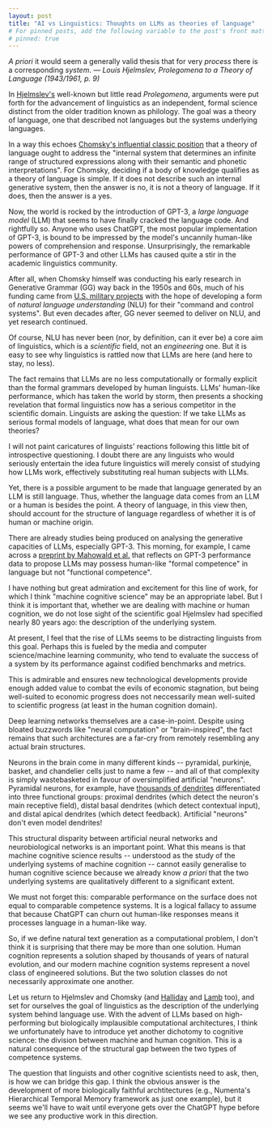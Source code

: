 ```yaml
---
layout: post
title: "AI vs Linguistics: Thoughts on LLMs as theories of language"
# For pinned posts, add the following variable to the post's front matter:
# pinned: true
---
```

<!--
<div class="message">
  <i>A priori</i> it would seem a generally valid thesis that for very <i>process</i> there is a corresponding <i>system</i>... It must be assumed that any process can be analyzed into a limited number of elements recurring in various combinations. Then... it should be possible to order these elements into classes according to their <b>possibilities of combination</b>. And it should be further possible to set up a <b>general and exhaustive calculus of the possible combinations</b>.
  <cite>— Louis Hjelmslev, Prolegomena to a Theory of Language (1943/1961, p. 9)</cite>
</div>
-->

<div class="message">
  <i>A priori</i> it would seem a generally valid thesis that for very <i>process</i> there is a corresponding <i>system</i>.
  <cite>— Louis Hjelmslev, Prolegomena to a Theory of Language (1943/1961, p. 9)</cite>
</div>

In <a href="https://en.wikipedia.org/wiki/Louis_Hjelmslev">Hjelmslev's</a> well-known but little read <i>Prolegomena</i>, arguments were put forth for the advancement of linguistics as an independent, formal science distinct from the older tradition known as philology. The goal was a theory of language, one that described not languages but the systems underlying languages. 

In a way this echoes <a href="https://www.persee.fr/doc/intel_0769-4113_2011_num_56_2_1146">Chomsky's influential classic position</a> that a theory of language ought to address the "internal system that determines an infinite range of structured expressions along with their semantic and phonetic interpretations". For Chomsky, deciding if a body of knowledge qualifies as a theory of language is simple. If it does not describe such an internal generative system, then the answer is no, it is not a theory of language. If it does, then the answer is a yes.

Now, the world is rocked by the introduction of GPT-3, a <i>large language model</i> (LLM) that seems to have finally cracked the language code. And rightfully so. Anyone who uses ChatGPT, the most popular implementation of GPT-3, is bound to be impressed by the model's uncannily human-like powers of comprehension and response. Unsurprisingly, the remarkable performance of GPT-3 and other LLMs has caused quite a stir in the academic linguistics community. 

After all, when Chomsky himself was conducting his early research in Generative Grammar (GG) way back in the 1950s and 60s, much of his funding came from <a href="https://www.opendemocracy.net/en/chomsky-s-choice-how-noam-chomsky-s-early-military-work-led-to-life-of-campaigning-agai/">U.S. military projects</a> with the hope of developing a form of <i>natural language understanding</i> (NLU) for their "command and control systems". But even decades after, GG never seemed to deliver on NLU, and yet research continued. 

Of course, NLU has never been (nor, by definition, can it ever be) a core aim of linguistics, which is a <i>scientific</i> field, not an <i>engineering</i> one. But it is easy to see why linguistics is rattled now that LLMs are here (and here to stay, no less). 

The fact remains that LLMs are no less computationally or formally explicit than the formal grammars developed by human linguists. LLMs' human-like performance, which has taken the world by storm, then presents a shocking revelation that formal linguistics now has a serious competitor in the scientific domain. Linguists are asking the question: If we take LLMs as serious formal models of language, what does that mean for our own theories?

I will not paint caricatures of linguists' reactions following this little bit of introspective questioning. I doubt there are any linguists who would seriously entertain the idea future linguistics will merely consist of studying how LLMs work, effectively substituting real human subjects with LLMs. 

Yet, there is a possible argument to be made that language generated by an LLM is still language. Thus, whether the language data comes from an LLM or a human is besides the point. A theory of language, in this view then, should account for the structure of language regardless of whether it is of human or machine origin.

There are already studies being produced on analysing the generative capacities of LLMs, especially GPT-3. This morning, for example, I came across a <a href="https://www.researchgate.net/publication/367217861_Dissociating_language_and_thought_in_large_language_models_a_cognitive_perspective">preprint by Mahowald et al.</a> that reflects on GPT-3 performance data to propose LLMs may possess human-like "formal competence" in language but not "functional competence". 

I have nothing but great admiration and excitement for this line of work, for which I think "machine cognitive science" may be an appropriate label. But I think it is important that, whether we are dealing with machine or human cognition, we do not lose sight of the scientific goal Hjelmslev had specified nearly 80 years ago: the description of the underlying system.

At present, I feel that the rise of LLMs seems to be distracting linguists from this goal. Perhaps this is fueled by the media and computer science/machine learning community, who tend to evaluate the success of a system by its performance against codified benchmarks and metrics. 

This is admirable and ensures new technological developments provide enough added value to combat the evils of economic stagnation, but being well-suited to economic progress does not neccessarily mean well-suited to scientific progress (at least in the human cognition domain).

Deep learning networks themselves are a case-in-point. Despite using bloated buzzwords like "neural computation" or "brain-inspired", the fact remains that such architectures are a far-cry from remotely resembling any actual brain structures. 

Neurons in the brain come in many different kinds -- pyramidal, purkinje, basket, and chandelier cells just to name a few -- and all of that complexity is simply wastebasketed in favour of oversimplified artificial "neurons". Pyramidal neurons, for example, have <a href="https://www.frontiersin.org/articles/10.3389/fncir.2016.00023/full">thousands of dendrites</a> differentiated into three functional groups: proximal dendrites (which detect the neuron's main receptive field), distal basal dendrites (which detect contextual input), and distal apical dendrites (which detect feedback). Artificial "neurons" don't even model dendrites!

This structural disparity between artificial neural networks and neurobiological networks is an important point. What this means is that machine cognitive science results -- understood as the study of the underlying systems of machine cognition -- cannot easily generalise to human cognitive science because we already know <i>a priori</i> that the two underlying systems are qualitatively different to a significant extent.

We must not forget this: comparable performance on the surface does not equal to comparable competence systems. It is a logical fallacy to assume that because ChatGPT can churn out human-like responses means it processes language in a human-like way. 

So, if we define natural text generation as a computational problem, I don't think it is surprising that there may be more than one solution. Human cognition represents a solution shaped by thousands of years of natural evolution, and our modern machine cognition systems represent a novel class of engineered solutions. But the two solution classes do not necessarily approximate one another.

Let us return to Hjelmslev and Chomsky (and <a href="https://en.wikipedia.org/wiki/Michael_Halliday">Halliday</a> and <a href="https://en.wikipedia.org/wiki/Sydney_Lamb">Lamb</a> too), and set for ourselves the goal of linguistics as the description of the underlying system behind language use. With the advent of LLMs based on high-performing but biologically implausible computational architectures, I think we unfortunately have to introduce yet another dichotomy to cognitive science: the division between machine and human cognition. This is a natural consequence of the structural gap between the two types of competence systems. 

The question that linguists and other cognitive scientists need to ask, then, is how we can bridge this gap. I think the obvious answer is the development of more biologically faithful archtitectures (e.g., Numenta's Hierarchical Temporal Memory framework as just one example), but it seems we'll have to wait until everyone gets over the ChatGPT hype before we see any productive work in this direction.
